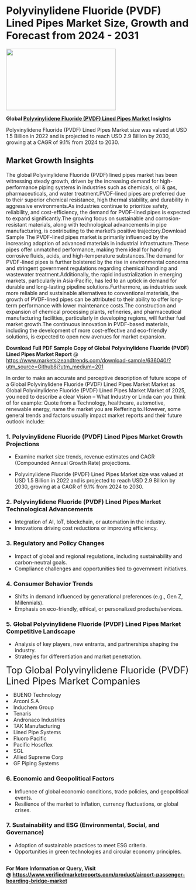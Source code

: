 <H1>Polyvinylidene Fluoride (PVDF) Lined Pipes Market Size, Growth and Forecast from 2024 - 2031</H1><img class="aligncenter size-medium wp-image-584254" src="https://thirdeyenews.in/wp-content/uploads/2024/09/Global-Market-Research-300x168.jpeg" alt="" width="300" height="168" /><p><strong>Global&nbsp;<a href="https://www.marketsizeandtrends.com/download-sample/636040/?utm_source=Github8j?utm_medium=201">Polyvinylidene Fluoride (PVDF) Lined Pipes Market</a> Insights</strong></p><p>Polyvinylidene Fluoride (PVDF) Lined Pipes Market size was valued at USD 1.5 Billion in 2022 and is projected to reach USD 2.9 Billion by 2030, growing at a CAGR of 9.1% from 2024 to 2030.</p><p><h2>Market Growth Insights</h2> The global Polyvinylidene Fluoride (PVDF) lined pipes market has been witnessing steady growth, driven by the increasing demand for high-performance piping systems in industries such as chemicals, oil & gas, pharmaceuticals, and water treatment.PVDF-lined pipes are preferred due to their superior chemical resistance, high thermal stability, and durability in aggressive environments.As industries continue to prioritize safety, reliability, and cost-efficiency, the demand for PVDF-lined pipes is expected to expand significantly.The growing focus on sustainable and corrosion-resistant materials, along with technological advancements in pipe manufacturing, is contributing to the market’s positive trajectory.Download Sample The PVDF-lined pipes market is primarily influenced by the increasing adoption of advanced materials in industrial infrastructure.These pipes offer unmatched performance, making them ideal for handling corrosive fluids, acids, and high-temperature substances.The demand for PVDF-lined pipes is further bolstered by the rise in environmental concerns and stringent government regulations regarding chemical handling and wastewater treatment.Additionally, the rapid industrialization in emerging markets, particularly in Asia-Pacific, has led to an uptick in demand for durable and long-lasting pipeline solutions.Furthermore, as industries seek more reliable and sustainable alternatives to conventional materials, the growth of PVDF-lined pipes can be attributed to their ability to offer long-term performance with lower maintenance costs.The construction and expansion of chemical processing plants, refineries, and pharmaceutical manufacturing facilities, particularly in developing regions, will further fuel market growth.The continuous innovation in PVDF-based materials, including the development of more cost-effective and eco-friendly solutions, is expected to open new avenues for market expansion.</p><p><span class=""><strong>Download Full PDF Sample Copy of Global Polyvinylidene Fluoride (PVDF) Lined Pipes Market Report</strong> @ <a href="https://www.marketsizeandtrends.com/download-sample/636040/?utm_source=Github8j?utm_medium=201" target="_blank">https://www.marketsizeandtrends.com/download-sample/636040/?utm_source=Github8j?utm_medium=201</a></span></p><p>In order to make an accurate and perceptive description of future scope of a Global&nbsp;Polyvinylidene Fluoride (PVDF) Lined Pipes Market Market as Global&nbsp;Polyvinylidene Fluoride (PVDF) Lined Pipes Market Market of 2025, you need to describe a clear Vision &ndash; What Industry or Linda can you think of for example: Quote from a Technology, healthcare, automotive, renewable energy, name the market you are Reffering to.However, some general trends and factors usually impact market reports and their future outlook include:</p><h3>1.&nbsp;<strong>Polyvinylidene Fluoride (PVDF) Lined Pipes Market Growth Projections</strong></h3><ul><li>Examine market size trends, revenue estimates and CAGR (Compounded Annual Growth Rate) projections.</li><li><p>Polyvinylidene Fluoride (PVDF) Lined Pipes Market size was valued at USD 1.5 Billion in 2022 and is projected to reach USD 2.9 Billion by 2030, growing at a CAGR of 9.1% from 2024 to 2030.</p></li></ul><h3>2.&nbsp;<strong>Polyvinylidene Fluoride (PVDF) Lined Pipes Market Technological Advancements</strong></h3><ul><li>Integration of AI, IoT, blockchain, or automation in the industry.</li><li>Innovations driving cost reductions or improving efficiency.</li></ul><h3>3.&nbsp;<strong>Regulatory and Policy Changes</strong></h3><ul><li>Impact of global and regional regulations, including sustainability and carbon-neutral goals.</li><li>Compliance challenges and opportunities tied to government initiatives.</li></ul><h3>4.&nbsp;<strong>Consumer Behavior Trends</strong></h3><ul><li>Shifts in demand influenced by generational preferences (e.g., Gen Z, Millennials).</li><li>Emphasis on eco-friendly, ethical, or personalized products/services.</li></ul><h3>5.&nbsp;<strong>Global Polyvinylidene Fluoride (PVDF) Lined Pipes Market Competitive Landscape</strong></h3><ul><li>Analysis of key players, new entrants, and partnerships shaping the industry.</li><li>Strategies for differentiation and market penetration.</li></ul><p data-pm-slice="1 1 []"><span style="color: inherit; font-family: inherit; font-size: 25px;">Top Global Polyvinylidene Fluoride (PVDF) Lined Pipes Market Companies</span></p><div class="" data-test-id=""><p><li>BUENO Technology</li><li> Arconi S.A</li><li> Induchem Group</li><li> Tenaris</li><li> Andronaco Industries</li><li> TAK Manufacturing</li><li> Lined Pipe Systems</li><li> Fluoro Pacific</li><li> Pacific Hoseflex</li><li> SGL</li><li> Allied Supreme Corp</li><li> GF Piping Systems</li></p></div><h3>6.&nbsp;<strong>Economic and Geopolitical Factors</strong></h3><ul><li>Influence of global economic conditions, trade policies, and geopolitical events.</li><li>Resilience of the market to inflation, currency fluctuations, or global crises.</li></ul><h3>7.&nbsp;<strong>Sustainability and ESG (Environmental, Social, and Governance)</strong></h3><ul><li>Adoption of sustainable practices to meet ESG criteria.</li><li>Opportunities in green technologies and circular economy principles.</li></ul><h2><strong style="font-size: 14px;">For More Information or Query, Visit @&nbsp;</strong><a style="background-color: #ffffff; font-size: 14px;" href="https://www.marketsizeandtrends.com/report/polyvinylidene-fluoride-pvdf-lined-pipes-market/" target="_blank">https://www.verifiedmarketreports.com/product/airport-passenger-boarding-bridge-market</a></h2>